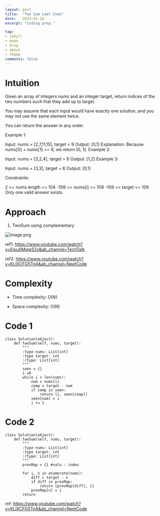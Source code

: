 ```yaml
---
layout: post
title:  "Two Sum Leet Code"
date:   2024-01-18
excerpt: "Coding prep."

tag:
- jekyll 
- moon
- blog
- about
- theme
comments: false
---
```


# Intuition
<!-- Describe your first thoughts on how to solve this problem. -->
Given an array of integers nums and an integer target, return indices of the two numbers such that they add up to target.

You may assume that each input would have exactly one solution, and you may not use the same element twice.

You can return the answer in any order.

 

Example 1:

Input: nums = [2,7,11,15], target = 9
Output: [0,1]
Explanation: Because nums[0] + nums[1] == 9, we return [0, 1].
Example 2:

Input: nums = [3,2,4], target = 6
Output: [1,2]
Example 3:

Input: nums = [3,3], target = 6
Output: [0,1]
 

Constraints:

2 <= nums.length <= 104
-109 <= nums[i] <= 109
-109 <= target <= 109
Only one valid answer exists.

# Approach
1. TwoSum using complementary
   
<!-- Describe your approach to solving the problem. -->
![image.png](https://assets.leetcode.com/users/images/759a904e-f753-40ba-b290-ac87fcbccb72_1705616740.6009943.png)

ref1: https://www.youtube.com/watch?v=Eipu0MqwS2s&ab_channel=TechTalk

ref2: https://www.youtube.com/watch?v=KLlXCFG5TnA&ab_channel=NeetCode


# Complexity
- Time complexity: O(N)
<!-- Add your time complexity here, e.g. $$O(n)$$ -->
- Space complexity: O(N)
<!-- Add your space complexity here, e.g. $$O(n)$$ -->


# Code 1
```
class Solution(object):
    def twoSum(self, nums, target):
        """
        :type nums: List[int]
        :type target: int
        :rtype: List[int]
        """
        seen = {}
        i =0
        while i < len(nums):
            num = nums[i]
            comp = target - num
            if comp in seen:
                return [i, seen[comp]]
            seen[num] = i
            i += 1
```

# Code 2
```
class Solution(object):
    def twoSum(self, nums, target):
        """
        :type nums: List[int]
        :type target: int
        :rtype: List[int]
        """
        prevMap = {} #valu : index
        
        for i, n in enumerate(nums):
            diff = target - n
            if diff in prevMap:
                return [prevMap[diff], i]
            prevMap[n] = i
        return
```

ref: https://www.youtube.com/watch?v=KLlXCFG5TnA&ab_channel=NeetCode

